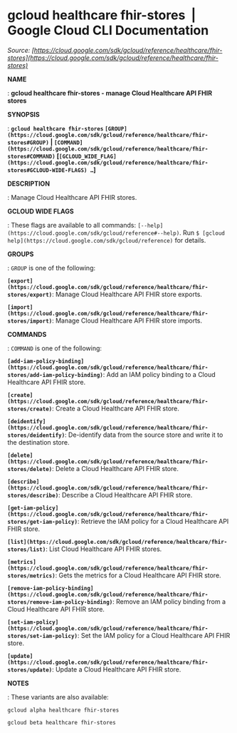 # gcloud healthcare fhir-stores  |  Google Cloud CLI Documentation

*Source: [https://cloud.google.com/sdk/gcloud/reference/healthcare/fhir-stores](https://cloud.google.com/sdk/gcloud/reference/healthcare/fhir-stores)*

**NAME**

: **gcloud healthcare fhir-stores - manage Cloud Healthcare API FHIR stores**

**SYNOPSIS**

: **`gcloud healthcare fhir-stores` `[GROUP](https://cloud.google.com/sdk/gcloud/reference/healthcare/fhir-stores#GROUP)` | `[COMMAND](https://cloud.google.com/sdk/gcloud/reference/healthcare/fhir-stores#COMMAND)` [`[GCLOUD_WIDE_FLAG](https://cloud.google.com/sdk/gcloud/reference/healthcare/fhir-stores#GCLOUD-WIDE-FLAGS) …`]**

**DESCRIPTION**

: Manage Cloud Healthcare API FHIR stores.

**GCLOUD WIDE FLAGS**

: These flags are available to all commands: `[--help](https://cloud.google.com/sdk/gcloud/reference#--help)`.
Run `$ [gcloud help](https://cloud.google.com/sdk/gcloud/reference)` for details.

**GROUPS**

: ``GROUP`` is one of the following:

**`[export](https://cloud.google.com/sdk/gcloud/reference/healthcare/fhir-stores/export)`**:
Manage Cloud Healthcare API FHIR store exports.

**`[import](https://cloud.google.com/sdk/gcloud/reference/healthcare/fhir-stores/import)`**:
Manage Cloud Healthcare API FHIR store imports.

**COMMANDS**

: ``COMMAND`` is one of the following:

**`[add-iam-policy-binding](https://cloud.google.com/sdk/gcloud/reference/healthcare/fhir-stores/add-iam-policy-binding)`**:
Add an IAM policy binding to a Cloud Healthcare API FHIR store.

**`[create](https://cloud.google.com/sdk/gcloud/reference/healthcare/fhir-stores/create)`**:
Create a Cloud Healthcare API FHIR store.

**`[deidentify](https://cloud.google.com/sdk/gcloud/reference/healthcare/fhir-stores/deidentify)`**:
De-identify data from the source store and write it to the destination store.

**`[delete](https://cloud.google.com/sdk/gcloud/reference/healthcare/fhir-stores/delete)`**:
Delete a Cloud Healthcare API FHIR store.

**`[describe](https://cloud.google.com/sdk/gcloud/reference/healthcare/fhir-stores/describe)`**:
Describe a Cloud Healthcare API FHIR store.

**`[get-iam-policy](https://cloud.google.com/sdk/gcloud/reference/healthcare/fhir-stores/get-iam-policy)`**:
Retrieve the IAM policy for a Cloud Healthcare API FHIR store.

**`[list](https://cloud.google.com/sdk/gcloud/reference/healthcare/fhir-stores/list)`**:
List Cloud Healthcare API FHIR stores.

**`[metrics](https://cloud.google.com/sdk/gcloud/reference/healthcare/fhir-stores/metrics)`**:
Gets the metrics for a Cloud Healthcare API FHIR store.

**`[remove-iam-policy-binding](https://cloud.google.com/sdk/gcloud/reference/healthcare/fhir-stores/remove-iam-policy-binding)`**:
Remove an IAM policy binding from a Cloud Healthcare API FHIR store.

**`[set-iam-policy](https://cloud.google.com/sdk/gcloud/reference/healthcare/fhir-stores/set-iam-policy)`**:
Set the IAM policy for a Cloud Healthcare API FHIR store.

**`[update](https://cloud.google.com/sdk/gcloud/reference/healthcare/fhir-stores/update)`**:
Update a Cloud Healthcare API FHIR store.

**NOTES**

: These variants are also available:

```
gcloud alpha healthcare fhir-stores
```

```
gcloud beta healthcare fhir-stores
```
